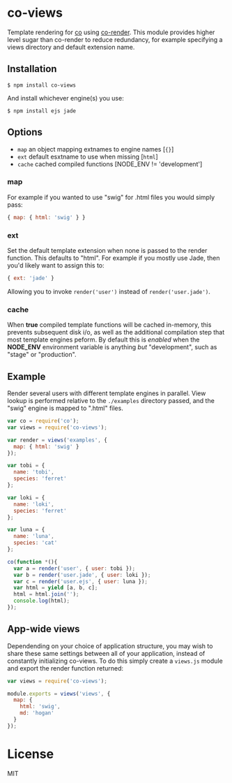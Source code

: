# co-views

  Template rendering for [co](https://github.com/visionmedia/co) using 
  [co-render](https://github.com/visionmedia/co-render). This module
  provides higher level sugar than co-render to reduce redundancy,
  for example specifying a views directory and default extension name.

## Installation

```
$ npm install co-views
```

 And install whichever engine(s) you use:

```
$ npm install ejs jade
```

## Options

 - `map` an object mapping extnames to engine names [`{}`]
 - `ext` default esxtname to use when missing [`html`]
 - `cache` cached compiled functions [NODE_ENV != 'development']

### map

  For example if you wanted to use "swig" for .html files
  you would simply pass:

```js
{ map: { html: 'swig' } }
```

### ext

  Set the default template extension when none is passed to 
  the render function. This defaults to "html". For example
  if you mostly use Jade, then you'd likely want to assign
  this to:

```js
{ ext: 'jade' }
```

  Allowing you to invoke `render('user')` instead of 
  `render('user.jade')`.

### cache

  When __true__ compiled template functions will be cached in-memory,
  this prevents subsequent disk i/o, as well as the additional compilation
  step that most template engines peform. By default this is _enabled_
  when the __NODE_ENV__ environment variable is anything _but_ "development",
  such as "stage" or "production".

## Example

  Render several users with different template engines in parallel. View
  lookup is performed relative to the `./examples` directory passed,
  and the "swig" engine is mapped to ".html" files.

```js
var co = require('co');
var views = require('co-views');

var render = views('examples', {
  map: { html: 'swig' }
});

var tobi = {
  name: 'tobi',
  species: 'ferret'
};

var loki = {
  name: 'loki',
  species: 'ferret'
};

var luna = {
  name: 'luna',
  species: 'cat'
};

co(function *(){
  var a = render('user', { user: tobi });
  var b = render('user.jade', { user: loki });
  var c = render('user.ejs', { user: luna });
  var html = yield [a, b, c];
  html = html.join('');
  console.log(html);
});
```

## App-wide views

  Dependending on your choice of application structure, you may wish to
  share these same settings between all of your application, instead of
  constantly initializing co-views. To do this simply create a `views.js`
  module and export the render function returned:

```js
var views = require('co-views');

module.exports = views('views', {
  map: {
    html: 'swig',
    md: 'hogan'
  }
});
```

# License

  MIT
